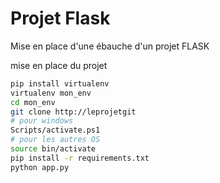 # Projet Flask
Mise en place d'une ébauche d'un projet FLASK

mise en place du projet
```bash
pip install virtualenv
virtualenv mon_env
cd mon_env
git clone http://leprojetgit
# pour windows
Scripts/activate.ps1
# pour les autres OS
source bin/activate
pip install -r requirements.txt
python app.py
```